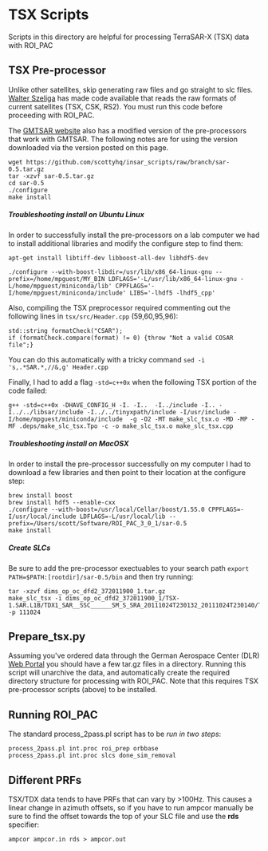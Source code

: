 # TSX Scripts

Scripts in this directory are helpful for processing TerraSAR-X (TSX) data with ROI_PAC

## TSX Pre-processor
Unlike other satellites, skip generating raw files and go straight to slc files. [Walter Szeliga](http://www.geology.cwu.edu/facstaff/walter) has made code available that reads the raw formats of current satellites (TSX, CSK, RS2). You must run this code before proceeding with ROI_PAC. 

The [GMTSAR website](http://topex.ucsd.edu/gmtsar/downloads/) also has a modified version of the pre-processors that work with GMTSAR. The following notes are for using the version downloaded via the version posted on this page.

```
wget https://github.com/scottyhq/insar_scripts/raw/branch/sar-0.5.tar.gz
tar -xzvf sar-0.5.tar.gz
cd sar-0.5
./configure
make install
```

##### Troubleshooting install on Ubuntu Linux
In order to successfully install the pre-processors on a lab computer we had to install additional libraries and modify the configure step to find them:

```
apt-get install libtiff-dev libboost-all-dev libhdf5-dev

./configure --with-boost-libdir=/usr/lib/x86_64-linux-gnu --prefix=/home/mpguest/MY_BIN LDFLAGS='-L/usr/lib/x86_64-linux-gnu -L/home/mpguest/miniconda/lib' CPPFLAGS='-I/home/mpguest/miniconda/include' LIBS='-lhdf5 -lhdf5_cpp'
```

Also, compiling the TSX preprocessor required commenting out the following lines in `tsx/src/Header.cpp` (59,60,95,96):

```
std::string formatCheck("CSAR");
if (formatCheck.compare(format) != 0) {throw "Not a valid COSAR file";}
```

You can do this automatically with a tricky command `sed -i 's,.*SAR.*,//&,g' Header.cpp`

Finally, I had to add a flag `-std=c++0x` when the following TSX portion of the code failed:

```
g++ -std=c++0x -DHAVE_CONFIG_H -I. -I..  -I../include -I.. -I../../libsar/include -I../../tinyxpath/include -I/usr/include -I/home/mpguest/miniconda/include  -g -O2 -MT make_slc_tsx.o -MD -MP -MF .deps/make_slc_tsx.Tpo -c -o make_slc_tsx.o make_slc_tsx.cpp
```


##### Troubleshooting install on MacOSX
In order to install the pre-processor successfully on my computer I had to download a few libraries and then point to their location at the configure step:

```
brew install boost
brew install hdf5 --enable-cxx
./configure --with-boost=/usr/local/Cellar/boost/1.55.0 CPPFLAGS=-I/usr/local/include LDFLAGS=-L/usr/local/lib --prefix=/Users/scott/Software/ROI_PAC_3_0_1/sar-0.5
make install
```

##### Create SLCs

Be sure to add the pre-processor exectuables to your search path `export PATH=$PATH:[rootdir]/sar-0.5/bin` and then try running:

```
tar -xzvf dims_op_oc_dfd2_372011900_1.tar.gz
make_slc_tsx -i dims_op_oc_dfd2_372011900_1/TSX-1.SAR.L1B/TDX1_SAR__SSC______SM_S_SRA_20111024T230132_20111024T230140/TDX1_SAR__SSC______SM_S_SRA_20111024T230132_20111024T230140.xml -p 111024
```

## Prepare_tsx.py
Assuming you've ordered data through the German Aerospace Center (DLR) [Web Portal](https://centaurus.caf.dlr.de:8443/eoweb-ng/template/default/welcome/entryPage.vm) you should have a few tar.gz files in a directory. Running this script will unarchive the data, and automatically create the required directory structure for processing with ROI_PAC. Note that this requires TSX pre-processor scripts (above) to be installed.


## Running ROI_PAC
The standard process_2pass.pl script has to be *run in two steps*:
```
process_2pass.pl int.proc roi_prep orbbase
process_2pass.pl int.proc slcs done_sim_removal
```


## Different PRFs
TSX/TDX data tends to have PRFs that can vary by >100Hz. This causes a linear change in azimuth offsets, so if you have to run ampcor manually be sure to find the offset towards the top of your SLC file and use the **rds** specifier:

```
ampcor ampcor.in rds > ampcor.out
```
